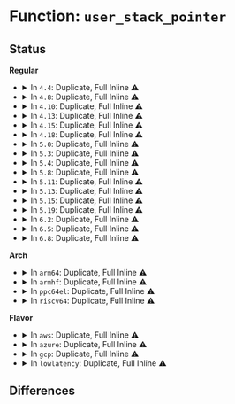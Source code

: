 # Function: <code>user_stack_pointer</code>

## Status
<b>Regular</b>
<ul>
<li>
<details>
<summary>In <code>4.4</code>: Duplicate, Full Inline ⚠️</summary>

**Collision:** Static Duplication

**Inline:** Full

**Transformation:** False

**Instances:**

```
In kernel/trace/trace_probe.c (0)
Location: include/asm-generic/ptrace.h:44
Inline: True
```
```
In kernel/trace/trace_uprobe.c (0)
Location: include/asm-generic/ptrace.h:44
Inline: True
```
```
In kernel/events/core.c (0)
Location: include/asm-generic/ptrace.h:44
Inline: True
```
```
In kernel/events/uprobes.c (0)
Location: include/asm-generic/ptrace.h:44
Inline: True
```
```
In lib/syscall.c (0)
Location: include/asm-generic/ptrace.h:44
Inline: True
```
</details>
</li>
<li>
<details>
<summary>In <code>4.8</code>: Duplicate, Full Inline ⚠️</summary>

**Collision:** Static Duplication

**Inline:** Full

**Transformation:** False

**Instances:**

```
In kernel/trace/trace_probe.c (0)
Location: include/asm-generic/ptrace.h:44
Inline: True
```
```
In kernel/trace/trace_uprobe.c (0)
Location: include/asm-generic/ptrace.h:44
Inline: True
```
```
In kernel/events/core.c (0)
Location: include/asm-generic/ptrace.h:44
Inline: True
```
```
In kernel/events/uprobes.c (0)
Location: include/asm-generic/ptrace.h:44
Inline: True
```
```
In lib/syscall.c (0)
Location: include/asm-generic/ptrace.h:44
Inline: True
```
</details>
</li>
<li>
<details>
<summary>In <code>4.10</code>: Duplicate, Full Inline ⚠️</summary>

**Collision:** Static Duplication

**Inline:** Full

**Transformation:** False

**Instances:**

```
In kernel/trace/trace_probe.c (0)
Location: include/asm-generic/ptrace.h:44
Inline: True
```
```
In kernel/trace/trace_uprobe.c (0)
Location: include/asm-generic/ptrace.h:44
Inline: True
```
```
In kernel/events/core.c (0)
Location: include/asm-generic/ptrace.h:44
Inline: True
```
```
In kernel/events/uprobes.c (0)
Location: include/asm-generic/ptrace.h:44
Inline: True
```
```
In lib/syscall.c (0)
Location: include/asm-generic/ptrace.h:44
Inline: True
```
</details>
</li>
<li>
<details>
<summary>In <code>4.13</code>: Duplicate, Full Inline ⚠️</summary>

**Collision:** Static Duplication

**Inline:** Full

**Transformation:** False

**Instances:**

```
In kernel/trace/trace_probe.c (0)
Location: include/asm-generic/ptrace.h:44
Inline: True
```
```
In kernel/trace/trace_uprobe.c (0)
Location: include/asm-generic/ptrace.h:44
Inline: True
```
```
In kernel/events/core.c (0)
Location: include/asm-generic/ptrace.h:44
Inline: True
```
```
In kernel/events/uprobes.c (0)
Location: include/asm-generic/ptrace.h:44
Inline: True
```
```
In lib/syscall.c (0)
Location: include/asm-generic/ptrace.h:44
Inline: True
```
</details>
</li>
<li>
<details>
<summary>In <code>4.15</code>: Duplicate, Full Inline ⚠️</summary>

**Collision:** Static Duplication

**Inline:** Full

**Transformation:** False

**Instances:**

```
In kernel/trace/trace_probe.c (0)
Location: include/asm-generic/ptrace.h:44
Inline: True
```
```
In kernel/trace/trace_uprobe.c (0)
Location: include/asm-generic/ptrace.h:44
Inline: True
```
```
In kernel/events/core.c (0)
Location: include/asm-generic/ptrace.h:44
Inline: True
```
```
In kernel/events/uprobes.c (0)
Location: include/asm-generic/ptrace.h:44
Inline: True
```
```
In lib/syscall.c (0)
Location: include/asm-generic/ptrace.h:44
Inline: True
```
</details>
</li>
<li>
<details>
<summary>In <code>4.18</code>: Duplicate, Full Inline ⚠️</summary>

**Collision:** Static Duplication

**Inline:** Full

**Transformation:** False

**Instances:**

```
In kernel/trace/trace_probe.c (0)
Location: include/asm-generic/ptrace.h:44
Inline: True
```
```
In kernel/trace/trace_uprobe.c (0)
Location: include/asm-generic/ptrace.h:44
Inline: True
```
```
In kernel/events/core.c (0)
Location: include/asm-generic/ptrace.h:44
Inline: True
```
```
In kernel/events/uprobes.c (0)
Location: include/asm-generic/ptrace.h:44
Inline: True
```
```
In lib/syscall.c (0)
Location: include/asm-generic/ptrace.h:44
Inline: True
```
</details>
</li>
<li>
<details>
<summary>In <code>5.0</code>: Duplicate, Full Inline ⚠️</summary>

**Collision:** Static Duplication

**Inline:** Full

**Transformation:** False

**Instances:**

```
In kernel/trace/trace_uprobe.c (0)
Location: include/asm-generic/ptrace.h:44
Inline: True
```
```
In kernel/events/core.c (0)
Location: include/asm-generic/ptrace.h:44
Inline: True
```
```
In kernel/events/uprobes.c (0)
Location: include/asm-generic/ptrace.h:44
Inline: True
```
```
In lib/syscall.c (0)
Location: include/asm-generic/ptrace.h:44
Inline: True
```
</details>
</li>
<li>
<details>
<summary>In <code>5.3</code>: Duplicate, Full Inline ⚠️</summary>

**Collision:** Static Duplication

**Inline:** Full

**Transformation:** False

**Instances:**

```
In kernel/ptrace.c (0)
Location: arch/x86/include/asm/ptrace.h:188
Inline: True
```
```
In kernel/trace/trace_uprobe.c (0)
Location: arch/x86/include/asm/ptrace.h:188
Inline: True
```
```
In kernel/events/core.c (0)
Location: arch/x86/include/asm/ptrace.h:188
Inline: True
```
```
In kernel/events/uprobes.c (0)
Location: arch/x86/include/asm/ptrace.h:188
Inline: True
```
```
In lib/syscall.c (0)
Location: arch/x86/include/asm/ptrace.h:188
Inline: True
```
</details>
</li>
<li>
<details>
<summary>In <code>5.4</code>: Duplicate, Full Inline ⚠️</summary>

**Collision:** Static Duplication

**Inline:** Full

**Transformation:** False

**Instances:**

```
In kernel/ptrace.c (0)
Location: arch/x86/include/asm/ptrace.h:188
Inline: True
```
```
In kernel/trace/trace_uprobe.c (0)
Location: arch/x86/include/asm/ptrace.h:188
Inline: True
```
```
In kernel/events/core.c (0)
Location: arch/x86/include/asm/ptrace.h:188
Inline: True
```
```
In kernel/events/uprobes.c (0)
Location: arch/x86/include/asm/ptrace.h:188
Inline: True
```
```
In lib/syscall.c (0)
Location: arch/x86/include/asm/ptrace.h:188
Inline: True
```
</details>
</li>
<li>
<details>
<summary>In <code>5.8</code>: Duplicate, Full Inline ⚠️</summary>

**Collision:** Static Duplication

**Inline:** Full

**Transformation:** False

**Instances:**

```
In kernel/ptrace.c (ffffffff810b4c95)
Location: arch/x86/include/asm/ptrace.h:201
Inline: True
Inline callers:
  - kernel/ptrace.c:ptrace_get_syscall_info
```
```
In kernel/trace/trace_uprobe.c (ffffffff811f6a4c)
Location: arch/x86/include/asm/ptrace.h:201
Inline: True
Inline callers:
  - kernel/trace/trace_uprobe.c:process_fetch_insn
```
```
In kernel/events/core.c (ffffffff812320b1)
Location: arch/x86/include/asm/ptrace.h:201
Inline: True
Inline callers:
  - kernel/events/core.c:perf_output_sample_ustack
```
```
In kernel/events/uprobes.c (ffffffff81248b25)
Location: arch/x86/include/asm/ptrace.h:201
Inline: True
Inline callers:
  - kernel/events/uprobes.c:prepare_uretprobe
```
```
In lib/syscall.c (ffffffff815dc615)
Location: arch/x86/include/asm/ptrace.h:201
Inline: True
Inline callers:
  - lib/syscall.c:collect_syscall
```
</details>
</li>
<li>
<details>
<summary>In <code>5.11</code>: Duplicate, Full Inline ⚠️</summary>

**Collision:** Static Duplication

**Inline:** Full

**Transformation:** False

**Instances:**

```
In kernel/ptrace.c (ffffffff810afe75)
Location: arch/x86/include/asm/ptrace.h:216
Inline: True
Inline callers:
  - kernel/ptrace.c:ptrace_get_syscall_info
```
```
In kernel/trace/trace_uprobe.c (ffffffff811f5533)
Location: arch/x86/include/asm/ptrace.h:216
Inline: True
Inline callers:
  - kernel/trace/trace_uprobe.c:process_fetch_insn
```
```
In kernel/events/core.c (ffffffff8124bbe6)
Location: arch/x86/include/asm/ptrace.h:216
Inline: True
Inline callers:
  - kernel/events/core.c:perf_output_sample
```
```
In kernel/events/uprobes.c (ffffffff81253235)
Location: arch/x86/include/asm/ptrace.h:216
Inline: True
Inline callers:
  - kernel/events/uprobes.c:prepare_uretprobe
```
```
In lib/syscall.c (ffffffff815fa295)
Location: arch/x86/include/asm/ptrace.h:216
Inline: True
Inline callers:
  - lib/syscall.c:collect_syscall
```
</details>
</li>
<li>
<details>
<summary>In <code>5.13</code>: Duplicate, Full Inline ⚠️</summary>

**Collision:** Static Duplication

**Inline:** Full

**Transformation:** False

**Instances:**

```
In kernel/ptrace.c (ffffffff810b1405)
Location: arch/x86/include/asm/ptrace.h:219
Inline: True
Inline callers:
  - kernel/ptrace.c:ptrace_get_syscall_info
```
```
In kernel/trace/trace_uprobe.c (ffffffff811f641d)
Location: arch/x86/include/asm/ptrace.h:219
Inline: True
Inline callers:
  - kernel/trace/trace_uprobe.c:process_fetch_insn
```
```
In kernel/events/core.c (ffffffff8124fce4)
Location: arch/x86/include/asm/ptrace.h:219
Inline: True
Inline callers:
  - kernel/events/core.c:perf_output_sample
```
```
In kernel/events/uprobes.c (ffffffff81257421)
Location: arch/x86/include/asm/ptrace.h:219
Inline: True
Inline callers:
  - kernel/events/uprobes.c:prepare_uretprobe
```
```
In lib/syscall.c (ffffffff815dce6d)
Location: arch/x86/include/asm/ptrace.h:219
Inline: True
Inline callers:
  - lib/syscall.c:collect_syscall
```
</details>
</li>
<li>
<details>
<summary>In <code>5.15</code>: Duplicate, Full Inline ⚠️</summary>

**Collision:** Static Duplication

**Inline:** Full

**Transformation:** False

**Instances:**

```
In kernel/ptrace.c (ffffffff810c36e5)
Location: arch/x86/include/asm/ptrace.h:219
Inline: True
Inline callers:
  - kernel/ptrace.c:ptrace_get_syscall_info
```
```
In kernel/trace/trace_uprobe.c (ffffffff812266e3)
Location: arch/x86/include/asm/ptrace.h:219
Inline: True
Inline callers:
  - kernel/trace/trace_uprobe.c:process_fetch_insn
```
```
In kernel/events/core.c (ffffffff8128aa3b)
Location: arch/x86/include/asm/ptrace.h:219
Inline: True
Inline callers:
  - kernel/events/core.c:perf_output_sample
```
```
In kernel/events/uprobes.c (ffffffff812931b1)
Location: arch/x86/include/asm/ptrace.h:219
Inline: True
Inline callers:
  - kernel/events/uprobes.c:prepare_uretprobe
```
```
In lib/syscall.c (ffffffff816487cd)
Location: arch/x86/include/asm/ptrace.h:219
Inline: True
Inline callers:
  - lib/syscall.c:collect_syscall
```
</details>
</li>
<li>
<details>
<summary>In <code>5.19</code>: Duplicate, Full Inline ⚠️</summary>

**Collision:** Static Duplication

**Inline:** Full

**Transformation:** False

**Instances:**

```
In kernel/ptrace.c (0)
Location: arch/x86/include/asm/ptrace.h:223
Inline: True
```
```
In kernel/trace/trace_uprobe.c (ffffffff81266317)
Location: arch/x86/include/asm/ptrace.h:223
Inline: True
Inline callers:
  - kernel/trace/trace_uprobe.c:process_fetch_insn
```
```
In kernel/events/core.c (ffffffff812df48d)
Location: arch/x86/include/asm/ptrace.h:223
Inline: True
Inline callers:
  - kernel/events/core.c:perf_output_sample
```
```
In kernel/events/uprobes.c (0)
Location: arch/x86/include/asm/ptrace.h:223
Inline: True
```
```
In lib/syscall.c (ffffffff8175ec05)
Location: arch/x86/include/asm/ptrace.h:223
Inline: True
Inline callers:
  - lib/syscall.c:collect_syscall
```
</details>
</li>
<li>
<details>
<summary>In <code>6.2</code>: Duplicate, Full Inline ⚠️</summary>

**Collision:** Static Duplication

**Inline:** Full

**Transformation:** False

**Instances:**

```
In kernel/ptrace.c (0)
Location: arch/x86/include/asm/ptrace.h:223
Inline: True
```
```
In kernel/trace/trace_uprobe.c (ffffffff812b7dc0)
Location: arch/x86/include/asm/ptrace.h:223
Inline: True
Inline callers:
  - kernel/trace/trace_uprobe.c:process_fetch_insn
```
```
In kernel/events/core.c (ffffffff81347391)
Location: arch/x86/include/asm/ptrace.h:223
Inline: True
Inline callers:
  - kernel/events/core.c:perf_output_sample
```
```
In kernel/events/uprobes.c (0)
Location: arch/x86/include/asm/ptrace.h:223
Inline: True
```
```
In lib/syscall.c (ffffffff8188c525)
Location: arch/x86/include/asm/ptrace.h:223
Inline: True
Inline callers:
  - lib/syscall.c:collect_syscall
```
</details>
</li>
<li>
<details>
<summary>In <code>6.5</code>: Duplicate, Full Inline ⚠️</summary>

**Collision:** Static Duplication

**Inline:** Full

**Transformation:** False

**Instances:**

```
In kernel/ptrace.c (0)
Location: arch/x86/include/asm/ptrace.h:223
Inline: True
```
```
In kernel/trace/trace_uprobe.c (ffffffff812db2eb)
Location: arch/x86/include/asm/ptrace.h:223
Inline: True
Inline callers:
  - kernel/trace/trace_uprobe.c:process_fetch_insn
```
```
In kernel/events/core.c (ffffffff81378737)
Location: arch/x86/include/asm/ptrace.h:223
Inline: True
Inline callers:
  - kernel/events/core.c:perf_output_sample
```
```
In kernel/events/uprobes.c (0)
Location: arch/x86/include/asm/ptrace.h:223
Inline: True
```
```
In lib/syscall.c (ffffffff818ce98d)
Location: arch/x86/include/asm/ptrace.h:223
Inline: True
Inline callers:
  - lib/syscall.c:collect_syscall
```
</details>
</li>
<li>
<details>
<summary>In <code>6.8</code>: Duplicate, Full Inline ⚠️</summary>

**Collision:** Static Duplication

**Inline:** Full

**Transformation:** False

**Instances:**

```
In kernel/ptrace.c (0)
Location: arch/x86/include/asm/ptrace.h:223
Inline: True
```
```
In kernel/trace/trace_uprobe.c (ffffffff812f93b2)
Location: arch/x86/include/asm/ptrace.h:223
Inline: True
Inline callers:
  - kernel/trace/trace_uprobe.c:process_fetch_insn
```
```
In kernel/events/core.c (ffffffff813a1a39)
Location: arch/x86/include/asm/ptrace.h:223
Inline: True
Inline callers:
  - kernel/events/core.c:perf_output_sample
```
```
In kernel/events/uprobes.c (0)
Location: arch/x86/include/asm/ptrace.h:223
Inline: True
```
```
In lib/syscall.c (ffffffff8192076d)
Location: arch/x86/include/asm/ptrace.h:223
Inline: True
Inline callers:
  - lib/syscall.c:collect_syscall
```
</details>
</li>
</ul>
<b>Arch</b>
<ul>
<li>
<details>
<summary>In <code>arm64</code>: Duplicate, Full Inline ⚠️</summary>

**Collision:** Static Duplication

**Inline:** Full

**Transformation:** False

**Instances:**

```
In kernel/ptrace.c (ffff800010107898)
Location: arch/arm64/include/asm/ptrace.h:227
Inline: True
Inline callers:
  - kernel/ptrace.c:ptrace_get_syscall_info
```
```
In kernel/signal.c (ffff80001010c15c)
Location: arch/arm64/include/asm/ptrace.h:227
Inline: True
Inline callers:
  - kernel/signal.c:do_compat_sigaltstack
  - kernel/signal.c:restore_altstack
  - kernel/signal.c:__arm64_sys_sigaltstack
```
```
In kernel/compat.c (ffff8000101cb7d4)
Location: arch/arm64/include/asm/ptrace.h:227
Inline: True
Inline callers:
  - kernel/compat.c:compat_alloc_user_space
```
```
In kernel/trace/trace_uprobe.c (ffff80001025a280)
Location: arch/arm64/include/asm/ptrace.h:227
Inline: True
Inline callers:
  - kernel/trace/trace_uprobe.c:process_fetch_insn
  - kernel/trace/trace_uprobe.c:process_fetch_insn
```
```
In kernel/events/core.c (ffff80001029f578)
Location: arch/arm64/include/asm/ptrace.h:227
Inline: True
Inline callers:
  - kernel/events/core.c:perf_prepare_sample
  - kernel/events/core.c:perf_output_sample_ustack
```
```
In kernel/events/uprobes.c (ffff8000102a7e18)
Location: arch/arm64/include/asm/ptrace.h:227
Inline: True
Inline callers:
  - kernel/events/uprobes.c:handler_chain
```
```
In mm/util.c (ffff8000102d8964)
Location: arch/arm64/include/asm/ptrace.h:227
Inline: True
Inline callers:
  - mm/util.c:vma_is_stack_for_current
```
```
In fs/proc/array.c (ffff800010445cc4)
Location: arch/arm64/include/asm/ptrace.h:227
Inline: True
Inline callers:
  - fs/proc/array.c:do_task_stat
```
```
In lib/syscall.c (ffff80001065f550)
Location: arch/arm64/include/asm/ptrace.h:227
Inline: True
```
</details>
</li>
<li>
<details>
<summary>In <code>armhf</code>: Duplicate, Full Inline ⚠️</summary>

**Collision:** Static Duplication

**Inline:** Full

**Transformation:** False

**Instances:**

```
In kernel/ptrace.c (c0361940)
Location: arch/arm/include/asm/ptrace.h:158
Inline: True
Inline callers:
  - kernel/ptrace.c:ptrace_get_syscall_info
```
```
In kernel/signal.c (c036a2a8)
Location: arch/arm/include/asm/ptrace.h:158
Inline: True
Inline callers:
  - kernel/signal.c:restore_altstack
```
```
In kernel/trace/trace_uprobe.c (c048d5cc)
Location: arch/arm/include/asm/ptrace.h:158
Inline: True
Inline callers:
  - kernel/trace/trace_uprobe.c:process_fetch_insn
  - kernel/trace/trace_uprobe.c:process_fetch_insn
```
```
In kernel/events/core.c (c04cf2e4)
Location: arch/arm/include/asm/ptrace.h:158
Inline: True
Inline callers:
  - kernel/events/core.c:perf_prepare_sample
  - kernel/events/core.c:perf_output_sample
```
```
In kernel/events/uprobes.c (0)
Location: arch/arm/include/asm/ptrace.h:158
Inline: True
```
```
In lib/syscall.c (c0808660)
Location: arch/arm/include/asm/ptrace.h:158
Inline: True
```
</details>
</li>
<li>
<details>
<summary>In <code>ppc64el</code>: Duplicate, Full Inline ⚠️</summary>

**Collision:** Static Duplication

**Inline:** Full

**Transformation:** False

**Instances:**

```
In kernel/ptrace.c (0)
Location: arch/powerpc/include/asm/ptrace.h:125
Inline: True
```
```
In kernel/signal.c (0)
Location: arch/powerpc/include/asm/ptrace.h:125
Inline: True
```
```
In kernel/trace/trace_uprobe.c (0)
Location: arch/powerpc/include/asm/ptrace.h:125
Inline: True
```
```
In kernel/events/core.c (0)
Location: arch/powerpc/include/asm/ptrace.h:125
Inline: True
```
```
In kernel/events/uprobes.c (0)
Location: arch/powerpc/include/asm/ptrace.h:125
Inline: True
```
```
In lib/syscall.c (0)
Location: arch/powerpc/include/asm/ptrace.h:125
Inline: True
```
</details>
</li>
<li>
<details>
<summary>In <code>riscv64</code>: Duplicate, Full Inline ⚠️</summary>

**Collision:** Static Duplication

**Inline:** Full

**Transformation:** False

**Instances:**

```
In arch/riscv/kernel/stacktrace.c (0)
Location: arch/riscv/include/asm/ptrace.h:78
Inline: True
```
```
In kernel/ptrace.c (0)
Location: arch/riscv/include/asm/ptrace.h:78
Inline: True
```
```
In kernel/signal.c (0)
Location: arch/riscv/include/asm/ptrace.h:78
Inline: True
```
```
In kernel/events/core.c (0)
Location: arch/riscv/include/asm/ptrace.h:78
Inline: True
```
```
In lib/syscall.c (0)
Location: arch/riscv/include/asm/ptrace.h:78
Inline: True
```
</details>
</li>
</ul>
<b>Flavor</b>
<ul>
<li>
<details>
<summary>In <code>aws</code>: Duplicate, Full Inline ⚠️</summary>

**Collision:** Static Duplication

**Inline:** Full

**Transformation:** False

**Instances:**

```
In kernel/ptrace.c (0)
Location: arch/x86/include/asm/ptrace.h:188
Inline: True
```
```
In kernel/trace/trace_uprobe.c (0)
Location: arch/x86/include/asm/ptrace.h:188
Inline: True
```
```
In kernel/events/core.c (0)
Location: arch/x86/include/asm/ptrace.h:188
Inline: True
```
```
In kernel/events/uprobes.c (0)
Location: arch/x86/include/asm/ptrace.h:188
Inline: True
```
```
In lib/syscall.c (0)
Location: arch/x86/include/asm/ptrace.h:188
Inline: True
```
</details>
</li>
<li>
<details>
<summary>In <code>azure</code>: Duplicate, Full Inline ⚠️</summary>

**Collision:** Static Duplication

**Inline:** Full

**Transformation:** False

**Instances:**

```
In kernel/ptrace.c (0)
Location: arch/x86/include/asm/ptrace.h:188
Inline: True
```
```
In kernel/trace/trace_uprobe.c (0)
Location: arch/x86/include/asm/ptrace.h:188
Inline: True
```
```
In kernel/events/core.c (0)
Location: arch/x86/include/asm/ptrace.h:188
Inline: True
```
```
In kernel/events/uprobes.c (0)
Location: arch/x86/include/asm/ptrace.h:188
Inline: True
```
```
In lib/syscall.c (0)
Location: arch/x86/include/asm/ptrace.h:188
Inline: True
```
</details>
</li>
<li>
<details>
<summary>In <code>gcp</code>: Duplicate, Full Inline ⚠️</summary>

**Collision:** Static Duplication

**Inline:** Full

**Transformation:** False

**Instances:**

```
In kernel/ptrace.c (0)
Location: arch/x86/include/asm/ptrace.h:188
Inline: True
```
```
In kernel/trace/trace_uprobe.c (0)
Location: arch/x86/include/asm/ptrace.h:188
Inline: True
```
```
In kernel/events/core.c (0)
Location: arch/x86/include/asm/ptrace.h:188
Inline: True
```
```
In kernel/events/uprobes.c (0)
Location: arch/x86/include/asm/ptrace.h:188
Inline: True
```
```
In lib/syscall.c (0)
Location: arch/x86/include/asm/ptrace.h:188
Inline: True
```
</details>
</li>
<li>
<details>
<summary>In <code>lowlatency</code>: Duplicate, Full Inline ⚠️</summary>

**Collision:** Static Duplication

**Inline:** Full

**Transformation:** False

**Instances:**

```
In kernel/ptrace.c (0)
Location: arch/x86/include/asm/ptrace.h:188
Inline: True
```
```
In kernel/trace/trace_uprobe.c (0)
Location: arch/x86/include/asm/ptrace.h:188
Inline: True
```
```
In kernel/events/core.c (0)
Location: arch/x86/include/asm/ptrace.h:188
Inline: True
```
```
In kernel/events/uprobes.c (0)
Location: arch/x86/include/asm/ptrace.h:188
Inline: True
```
```
In lib/syscall.c (0)
Location: arch/x86/include/asm/ptrace.h:188
Inline: True
```
</details>
</li>
</ul>

## Differences
